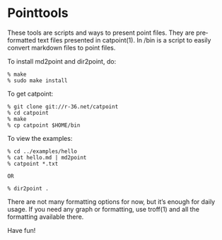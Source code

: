 # Pointtools

These  tools  are scripts and ways to present point files. They are pre‐
formatted text files presented in catpoint(1). In /bin is  a  script  to
easily convert markdown files to point files.

To install md2point and dir2point, do:

	% make
	% sudo make install

To get catpoint:

	% git clone git://r-36.net/catpoint
	% cd catpoint
	% make
	% cp catpoint $HOME/bin

To view the examples:

	% cd ../examples/hello
	% cat hello.md | md2point
	% catpoint *.txt

	OR

	% dir2point .


There are not many formatting options for now, but it’s enough for daily
usage. If you need any graph or formatting, use  troff(1)  and  all  the
formatting available there.

Have fun!

